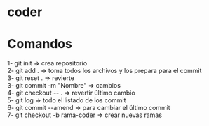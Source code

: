 # coder

# Comandos
1- git init => crea repositorio<br>
2- git add . => toma todos los archivos y los prepara para el commit<br>
3- git reset . => revierte<br>
3- git commit -m "Nombre" => cambios<br>
4- git checkout -- . => revertir último cambio<br>
5- git log => todo el listado de los commit<br>
6- git commit --amend => para cambiar el último commit<br>
7- git checkout -b rama-coder => crear nuevas ramas<br>